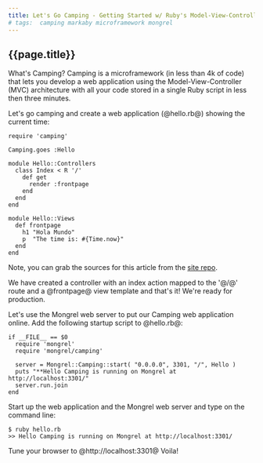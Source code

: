 ```yaml
---
title: Let's Go Camping - Getting Started w/ Ruby's Model-View-Controller (MVC) Web Microframework
# tags:  camping markaby microframework mongrel
---
```


## {{page.title}}

What's Camping? Camping is a microframework (in less than 4k of code) that lets you
develop a web application using the Model-View-Controller (MVC) architecture with
all your code stored in a single Ruby script in less then three minutes.

Let's go camping and create a web application (@hello.rb@) showing the current time:

<!-- more -->

~~~
require 'camping'

Camping.goes :Hello

module Hello::Controllers
  class Index < R '/'
    def get
      render :frontpage
    end
  end
end

module Hello::Views
  def frontpage
    h1 "Hola Mundo"
    p  "The time is: #{Time.now}"
  end
end
~~~


Note, you can grab the sources for this article from the [site repo](http://fixme.com).

We have created a controller with an index action mapped to the '@/@' route and a @frontpage@ view template 
and that's it! We're ready for production.

Let's use the Mongrel web server to put our Camping web application online. 
Add the following startup script to @hello.rb@:

~~~
if __FILE__ == $0
  require 'mongrel'
  require 'mongrel/camping'

  server = Mongrel::Camping::start( "0.0.0.0", 3301, "/", Hello )
  puts "**Hello Camping is running on Mongrel at http://localhost:3301/"
  server.run.join
end
~~~

Start up the web application and the Mongrel web server and type on the command line:

~~~
$ ruby hello.rb
>> Hello Camping is running on Mongrel at http://localhost:3301/
~~~

Tune your browser to @http://localhost:3301@ Voila!

<!-- comments -->